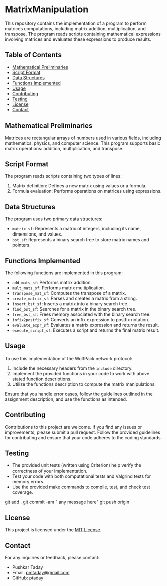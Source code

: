 # MatrixManipulation

This repository contains the implementation of a program to perform matrices computations, including matrix addition, multiplication, and transpose. The program reads scripts containing mathematical expressions involving matrices and evaluates these expressions to produce results.

## Table of Contents

- [Mathematical Preliminaries](#mathematical-preliminaries)
- [Script Format](#script-format)
- [Data Structures](#data-structures)
- [Functions Implemented](#functions-implemented)
- [Usage](#usage)
- [Contributing](#contributing)
- [Testing](#testing)
- [License](#license)
- [Contact](#contact)

## Mathematical Preliminaries

Matrices are rectangular arrays of numbers used in various fields, including mathematics, physics, and computer science. This program supports basic matrix operations: addition, multiplication, and transpose.

## Script Format

The program reads scripts containing two types of lines:
1. Matrix definition: Defines a new matrix using values or a formula.
2. Formula evaluation: Performs operations on matrices using expressions.

## Data Structures

The program uses two primary data structures:
- `matrix_sf`: Represents a matrix of integers, including its name, dimensions, and values.
- `bst_sf`: Represents a binary search tree to store matrix names and pointers.

## Functions Implemented

The following functions are implemented in this program:
- `add_mats_sf`: Performs matrix addition.
- `mult_mats_sf`: Performs matrix multiplication.
- `transpose_mat_sf`: Computes the transpose of a matrix.
- `create_matrix_sf`: Parses and creates a matrix from a string.
- `insert_bst_sf`: Inserts a matrix into a binary search tree.
- `find_bst_sf`: Searches for a matrix in the binary search tree.
- `free_bst_sf`: Frees memory associated with the binary search tree.
- `infix2postfix_sf`: Converts an infix expression to postfix notation.
- `evaluate_expr_sf`: Evaluates a matrix expression and returns the result.
- `execute_script_sf`: Executes a script and returns the final matrix result.
  
## Usage

To use this implementation of the WolfPack network protocol:

1. Include the necessary headers from the `include` directory.
2. Implement the provided functions in your code to work with above stated function descriptions.
3. Utilize the functions description to compute the matrix manipulations.

Ensure that you handle error cases, follow the guidelines outlined in the assignment description, and use the functions as intended.

## Contributing

Contributions to this project are welcome. If you find any issues or improvements, please submit a pull request. Follow the provided guidelines for contributing and ensure that your code adheres to the coding standards.

## Testing 

- The provided unit tests (written using Criterion) help verify the correctness of your implementation.
- Test your code with both computational tests and Valgrind tests for memory errors.
- Use the provided make commands to compile, test, and check test coverage.

git add .
git commit -am " any message here"
git push origin

## License

This project is licensed under the [MIT License](LICENSE).

## Contact

For any inquiries or feedback, please contact:
- Pushkar Taday
- Email: pmtaday@gmail.com
- GitHub: ptaday
